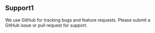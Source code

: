 ## Support1

We use GitHub for tracking bugs and feature requests. Please submit a GitHub issue or pull request for support.
